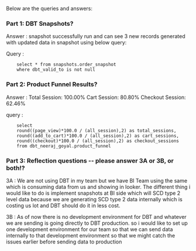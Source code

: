 Below are the queries and answers:


### Part 1: DBT Snapshots?
Answer : snapshot successfully run and can see 3 new records generated with updated data in snapshot using below query:

Query : 

        select * from snapshots.order_snapshot
        where dbt_valid_to is not null


### Part 2: Product Funnel Results?
Answer : 
        Total Session: 100.00%
        Cart Session: 80.80%
        Checkout Session: 62.46%

query : 

        select 
        round((page_view)*100.0 / (all_session),2) as total_sessions,
        round((add_to_cart)*100.0 / (all_session),2) as cart_sessions,
        round((checkout)*100.0 / (all_session),2) as checkout_sessions
        from dbt_neeraj_goyal.product_funnel


### Part 3: Reflection questions -- please answer 3A or 3B, or both!?
3A : We are not using DBT in my team but we have BI Team using the same which is consuming data from us and showing in looker. The different thing i would like to do is implement snapshots at BI side which will SCD type 2 level data because we are generating SCD type 2 data internally which is costing us lot and DBT should do it in less cost.

3B : As of now there is no development environment for DBT and whatever we are sending is going directly to DBT production. so i would like to set up one development environment for our team so that we can send data internally to that development environment so that we might catch the issues earlier before sending data to production